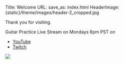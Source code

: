 Title: Welcome
URL:
save_as: index.html
HeaderImage:  {static}/theme/images/header-2_cropped.jpg 

Thank you for visiting.

Guitar Practice Live Stream on Mondays 6pm PST on 


<ul>
 <li> <a href= "https://youtu.be/c63cMXI6Pcc" target="_blank">YouTube</a></li>

  <li><a href="https://twitch.com/johnclarkemusic" target="_blank">Twitch</a></li>
  
 </ul>



<img class="figure-img img-fluid rounded img-thumbnail" src="{static}/static/images/johnclarkemusic_livestream_image.jpg">

